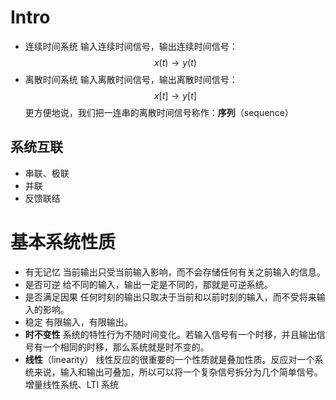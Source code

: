 # Intro
- 连续时间系统
输入连续时间信号，输出连续时间信号：
$$
x(t) \longrightarrow y(t)
$$
- 离散时间系统
输入离散时间信号，输出离散时间信号：
$$
x[t] \longrightarrow y[t]
$$
更方便地说，我们把一连串的离散时间信号称作：**序列**（sequence）
## 系统互联
- 串联、极联
- 并联
- 反馈联结

# 基本系统性质
- 有无记忆
当前输出只受当前输入影响，而不会存储任何有关之前输入的信息。
- 是否可逆
给不同的输入，输出一定是不同的，那就是可逆系统。
- 是否满足因果
任何时刻的输出只取决于当前和以前时刻的输入，而不受将来输入的影响。
- 稳定
有限输入，有限输出。
- **时不变性**
系统的特性行为不随时间变化。若输入信号有一个时移，并且输出信号有一个相同的时移，那么系统就是时不变的。
- **线性**（linearity）
线性反应的很重要的一个性质就是叠加性质。反应对一个系统来说，输入和输出可叠加，所以可以将一个复杂信号拆分为几个简单信号。
	增量线性系统、LTI 系统